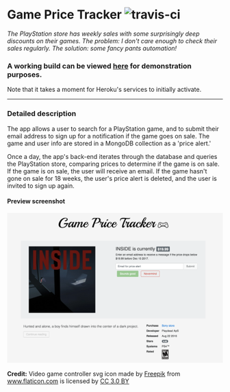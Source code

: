 # Game Price Tracker ![travis-ci](https://travis-ci.org/VitaC123/game-price-tracker.svg?branch=master)



*The PlayStation store has weekly sales with some surprisingly deep discounts on their games. The problem: I don't care enough to check their sales regularly. The solution: some fancy pants automation!*  


### A working build can be viewed [here](https://game-price-tracker.herokuapp.com/) for demonstration purposes.  
Note that it takes a moment for Heroku's services to initially activate.

---

### Detailed description
The app allows a user to search for a PlayStation game, and to submit their email address to sign up for a notification if the game goes on sale. The game and user info are stored in a MongoDB collection as a 'price alert.'

Once a day, the app's back-end iterates through the database and queries the PlayStation store, comparing prices to determine if the game is on sale. If the game is on sale, the user will receive an email. If the game hasn't gone on sale for 18 weeks, the user's price alert is deleted, and the user is invited to sign up again.

#### Preview screenshot
![development screenshot as of 8-11-17](./demo-assets/screenshot-8-11-17.png "development screenshot as of 7-17-17")


**Credit:** Video game controller svg icon made by <a href="http://www.freepik.com" title="Freepik">Freepik</a> from <a href="http://www.flaticon.com" title="Flaticon">www.flaticon.com</a> is licensed by <a href="http://creativecommons.org/licenses/by/3.0/" title="Creative Commons BY 3.0" target="_blank">CC 3.0 BY</a>